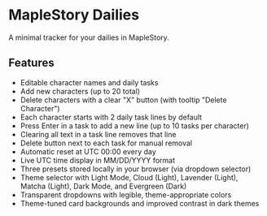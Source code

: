 # MapleStory Dailies

A minimal tracker for your dailies in MapleStory.

## Features
- Editable character names and daily tasks
- Add new characters (up to 20 total)
- Delete characters with a clear "X" button (with tooltip "Delete Character")
- Each character starts with 2 daily task lines by default
- Press Enter in a task to add a new line (up to 10 tasks per character)
- Clearing all text in a task line removes that line
- Delete button next to each task for manual removal
- Automatic reset at UTC 00:00 every day
- Live UTC time display in MM/DD/YYYY format
- Three presets stored locally in your browser (via dropdown selector)
- Theme selector with Light Mode, Cloud (Light), Lavender (Light), Matcha (Light), Dark Mode, and Evergreen (Dark)
- Transparent dropdowns with legible, theme-appropriate colors
- Theme-tuned card backgrounds and improved contrast in dark themes
